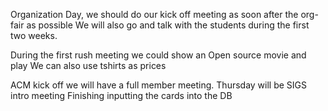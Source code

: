 Organization Day, we should do our kick off meeting as soon after the org-fair as possible
We will also go and talk with the students during the first two weeks.

During the first rush meeting we could show an Open source movie and play 
We can also use tshirts as prices

ACM kick off we will have a full member meeting.
Thursday will be SIGS intro meeting
Finishing inputting the cards into the DB